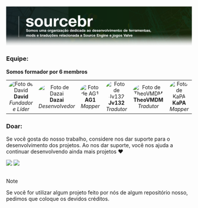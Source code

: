 <!DOCTYPE html>

![banner](https://github.com/Source-BR/.github/blob/main/imagens/banner.png)

###

### Equipe:

**Somos formador por 6 membros**
<div align="center">
  <table>
    <tr align="center">
      <td>
        <img src="https://github.com/davidmacalister.png" width="120px" style="border-radius: 50%;" alt="Foto de David"/>
        <br>
        <b>David</b>
        <br>
        <i>Fundador e Líder</i>
      </td>
      <td>
        <img src="https://github.com/oficial-dazai.png" width="120px" style="border-radius: 50%;" alt="Foto de Dazai"/>
        <br>
        <b>Dazai</b>
        <br>
        <i>Desenvolvedor</i>
      </td>
      <td>
        <img src="https://github.com/TheAG1.png" width="120px" style="border-radius: 50%;" alt="Foto de AG1"/>
        <br>
        <b>AG1</b>
        <br>
        <i>Mapper</i>
      </td>
      <td>
        <img src="https://github.com/Jv132.png" width="120px" style="border-radius: 50%;" alt="Foto de Jv132"/>
        <br>
        <b>Jv132</b>
        <br>
        <i>Tradutor</i>
      </td>
      <td>
        <img src="https://github.com/TheoVMDM2.png" width="120px" style="border-radius: 50%;" alt="Foto de TheoVMDM"/>
        <br>
        <b>TheoVMDM</b>
        <br>
        <i>Tradutor</i>
      </td>
      <td>
        <img src="https://github.com/KaPAcomnome.png" width="120px" style="border-radius: 50%;" alt="Foto de KaPA"/>
        <br>
        <b>KaPA</b>
        <br>
        <i>Mapper</i>
      </td>
    </tr>
  </table>
</div>

### Doar:

Se você gosta do nosso trabalho, considere nos dar suporte para o desenvolvimento dos projetos. Ao nos dar suporte, você nos ajuda a continuar desenvolvendo ainda mais projetos ❤️

<a href="https://nubank.com.br/cobrar/1na00u/67594881-0eb2-45fc-b73c-7d065d9ba400" target="_blank"><img src="https://img.shields.io/badge/-nubank-0D1117?style=for-the-badge&logo=nubank&logoColor=820AD1&labelColor=0D1117" target="_blank"></a>
<a href="https://www.paypal.com/donate/?business=AUZRQZ6DZZAPQ&no_recurring=0&currency_code=USD" target="_blank"><img src="https://img.shields.io/badge/-paypal-0D1117?style=for-the-badge&logo=paypal&logoColor=003087&labelColor=0D1117" target="_blank"></a>

##

> [!NOTE]
> Se você for utilizar algum projeto feito por nós de algum repositório nosso, pedimos que coloque os devidos créditos.
